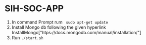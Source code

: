 # SIH-SOC-APP
1. In command Prompt rum <code> sudo apt-get update </code>
2. Install Mongo db following the given hyperlink InstallMongo["htps://docs.mongodb.com/manual/installation/"]
3. Run <code>./start.sh</code>
